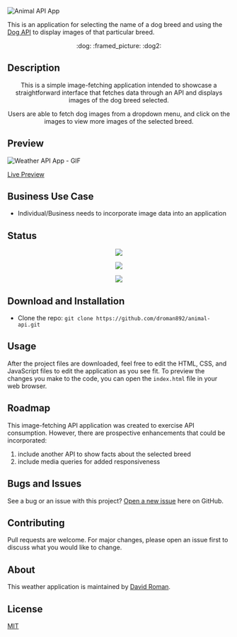 ![Animal API App]()

This is an application for selecting the name of a dog breed and using the [Dog API](https://dog.ceo/dog-api/) to display images of that particular breed.

<p align="center"> :dog: :framed_picture: :dog2: </p>

## Description

<p align="center"> This is a simple image-fetching application intended to showcase a straightforward interface that fetches data through an API and displays images of the dog breed selected. </p>

<p align="center"> Users are able to fetch dog images from a dropdown menu, and click on the images to view more images of the selected breed.</p>

## Preview

![Weather API App - GIF]()

[Live Preview](http://david-roman.tech/animal-api/)

## Business Use Case

- Individual/Business needs to incorporate image data into an application

## Status

<p align="center"> <img src="https://img.shields.io/tokei/lines/github/droman892/animal-api" /> </p>

<p align="center"> <img src="https://img.shields.io/github/languages/count/droman892/animal-api" /> </p>

<p align="center"> <img src="https://img.shields.io/github/repo-size/droman892/animal-api" /> </p>

## Download and Installation

- Clone the repo: `git clone https://github.com/droman892/animal-api.git` 

## Usage

After the project files are downloaded, feel free to edit the HTML, CSS, and JavaScript files to edit the application as you see fit. To preview the changes you make to the code, you can open the `index.html` file in your web browser.

## Roadmap

This image-fetching API application was created to exercise API consumption.  However, there are prospective enhancements that could be incorporated:  
1) include another API to show facts about the selected breed
2) include media queries for added responsiveness

## Bugs and Issues

See a bug or an issue with this project? [Open a new issue](https://github.com/droman892/animal-api/issues) here on GitHub.

## Contributing
Pull requests are welcome. For major changes, please open an issue first to discuss what you would like to change.

## About

This weather application is maintained by [David Roman](https://www.linkedin.com/in/david-roman-front-end-engineer/).

## License

[MIT](https://choosealicense.com/licenses/mit/)